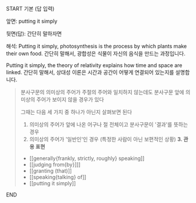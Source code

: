 START
기본 (답 입력)

앞면:
putting it simply


뒷면(답):
간단히 말하자면


해석:
Putting it simply, photosynthesis is the process by which plants make their own food.
간단히 말해서, 광합성은 식물이 자신의 음식을 만드는 과정입니다.

Putting it simply, the theory of relativity explains how time and space are linked.
간단히 말해서, 상대성 이론은 시간과 공간이 어떻게 연결되어 있는지를 설명합니다.

> 분사구문의 의미상의 주어가 주절의 주어와 일치하지 않는데도
> 분사구문 앞에 의미상의 주어가 보이지 않을 경우가 있다
> 
> 그때는 다음 세 가지 중 하나가 아닌지 살펴보면 된다
> 
> 1. 의미상의 주어가 앞에 나온 어구나 절 전체이고 분사구문이 '결과'를 뜻하는 경우
> 2. 의미상의 주어가 '일반인'인 경우 (특정한 사람이 아닌 보편적인 상황)
> **3. 관용 표현**
> 	- [[generally{frankly, strictly, roughly} speaking]]
> 	- [[judging from{by}]]]
> 	- [[granting (that)]]
> 	- [[speaking{talking} of]]
> 	- [[putting it simply]]
<!--ID: 1695443260409-->
END